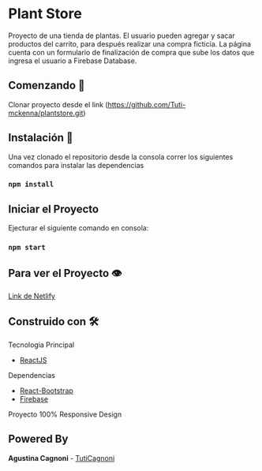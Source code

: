 # Plant Store

Proyecto de una tienda de plantas.
El usuario pueden agregar y sacar productos del carrito, para después realizar una compra ficticia.
La página cuenta con un formulario de finalización de compra que sube los datos que ingresa el usuario a Firebase Database.

## Comenzando 🚀

Clonar proyecto desde el link (https://github.com/Tuti-mckenna/plantstore.git)

## Instalación 🔧

Una vez clonado el repositorio desde la consola correr los siguientes comandos para instalar las dependencias

### `npm install`

## Iniciar el Proyecto

Ejecturar el siguiente comando en consola:

### `npm start`

## Para ver el Proyecto :eye:

[Link de Netlify](https://relaxed-meninsky-299447.netlify.app/)

## Construido con 🛠️

Tecnologia Principal

- [ReactJS](https://es.reactjs.org/)

Dependencias

- [React-Bootstrap](https://react-bootstrap.github.io/)
- [Firebase](https://firebase.google.com/)

Proyecto 100% Responsive Design

## Powered By

**Agustina Cagnoni** - [TutiCagnoni](https://github.com/Tuti-mckenna)
